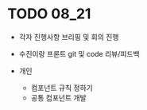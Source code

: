 # TODO 08_21
- 각자 진행사항 브리핑 및 회의 진행
- 수진이랑 프론트 git 및 code 리뷰/피드백

- 개인 
	- 컴포넌트 규칙 정하기
	- 공통 컴포넌트 개발
